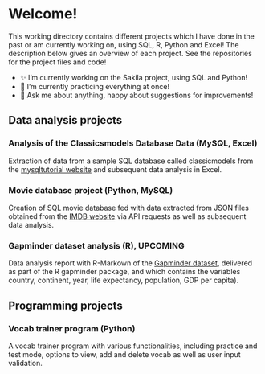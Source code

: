 # Welcome! 

This working directory contains different projects which I have done in the past or am currently working on, using SQL, R, Python and Excel! The description below gives an overview of each project. See the repositories for the project files and code!

- ✨ I’m currently working on the Sakila project, using SQL and Python!
- 🌱 I’m currently practicing everything at once!
- 💬 Ask me about anything, happy about suggestions for improvements!
<!--- 📫 How to reach me: ... --->

## Data analysis projects

### Analysis of the Classicsmodels Database Data (MySQL, Excel)
Extraction of data from a sample SQL database called classicmodels from the [mysqltutorial website](https://www.mysqltutorial.org/mysql-sample-database.aspx) and subsequent data analysis in Excel.

### Movie database project (Python, MySQL)
Creation of SQL movie database fed with data extracted from JSON files obtained from the [IMDB website](https://www.imdb.com/) via API requests as well as subsequent data analysis.

### Gapminder dataset analysis (R), UPCOMING
Data analysis report with R-Markown of the [Gapminder dataset](https://www.rdocumentation.org/packages/gapminder/versions/0.3.0), delivered as part of the R gapminder package, and which contains the variables country, continent, year, life expectancy, population, GDP per capita). 

## Programming projects

### Vocab trainer program (Python)
A vocab trainer program with various functionalities, including practice and test mode, options to view, add and delete vocab as well as user input validation.


